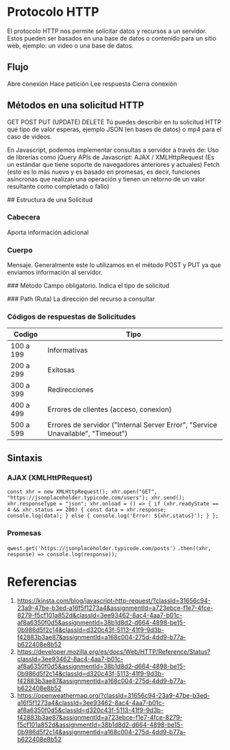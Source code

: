 # Protocolo HTTP 

El protocolo HTTP nos permite solicitar datos y recursos a un servidor. Estos pueden ser basados en una base de datos o contenido para un sitio web, ejemplo: un video o una base de datos.

## Flujo
Abre conexión
Hace petición
Lee respuesta 
Cierra conexión

## Métodos en una solicitud HTTP
GET
POST
PUT (UPDATE)
DELETE
Tú puedes describir en tu solicitud HTTP qué tipo de valor esperas, ejemplo JSON (en bases de datos) o mp4 para el caso de videos.

En Javascript, podemos implementar consultas a servidor a través de:
Uso de librerías como jQuery
APIs de Javascript:
AJAX / XMLHttpRequest (Es un estándar que tiene soporte de navegadores anteriores y actuales)
Fetch (esto es lo más nuevo y es basado en promesas, es decir, funciones asíncronas que realizan una operación y tienen un retorno de un valor resultante como completado o fallo)

## Estructura de una Solicitud
### Cabecera
Aporta información adicional

### Cuerpo
Mensaje. Generalmente este lo utilizamos en el método POST y PUT ya que enviamos información al servidor.

### Método
Campo obligatorio. Indica el tipo de solicitud 

### Path (Ruta)
La dirección del recurso a consultar

### Códigos de respuestas de Solicitudes

|  Codigo  | Tipo  | 
|---|---|
|  100 a 199 | Informativas  | 
|  200 a 299 | Exitosas  | 
|  300 a 399 | Redirecciones  |
|  400 a 499 | Errores  de clientes (acceso, conexion)  |
|  500 a 599 | Errores de servidor ("Internal Server Error", "Service Unavailable", "Timeout")  |



## Sintaxis
### AJAX (XMLHttPRequest)
`const xhr = new XMLHttpRequest();
xhr.open("GET", "https://jsonplaceholder.typicode.com/users");
xhr.send();
xhr.responseType = "json";
xhr.onload = () => {
  if (xhr.readyState == 4 && xhr.status == 200) {
    const data = xhr.response;
    console.log(data);
  } else {
    console.log('Error: ${xhr.status}');
  }
};`

### Promesas
`qwest.get('https://jsonplaceholder.typicode.com/posts')`
`.then((xhr, response) => console.log(response));`

# Referencias
1. https://kinsta.com/blog/javascript-http-request/?classId=31656c94-23a9-47be-b3ed-a16f5f1273a4&assignmentId=a723ebce-f1e7-4fce-8279-f5cf101a852d&classId=3ee93462-8ac4-4aa7-b01c-af8a6350f0d5&assignmentId=38b1d8d2-d664-4898-be15-0b986d5f2c14&classId=d320c43f-5113-41f9-9d3b-f42883b3ae87&assignmentId=a168c004-275d-4dd9-b77a-b622408e8b52
2. https://developer.mozilla.org/es/docs/Web/HTTP/Reference/Status?classId=3ee93462-8ac4-4aa7-b01c-af8a6350f0d5&assignmentId=38b1d8d2-d664-4898-be15-0b986d5f2c14&classId=d320c43f-5113-41f9-9d3b-f42883b3ae87&assignmentId=a168c004-275d-4dd9-b77a-b622408e8b52
3. https://openweathermap.org/?classId=31656c94-23a9-47be-b3ed-a16f5f1273a4&classId=3ee93462-8ac4-4aa7-b01c-af8a6350f0d5&classId=d320c43f-5113-41f9-9d3b-f42883b3ae87&assignmentId=a723ebce-f1e7-4fce-8279-f5cf101a852d&assignmentId=38b1d8d2-d664-4898-be15-0b986d5f2c14&assignmentId=a168c004-275d-4dd9-b77a-b622408e8b52

